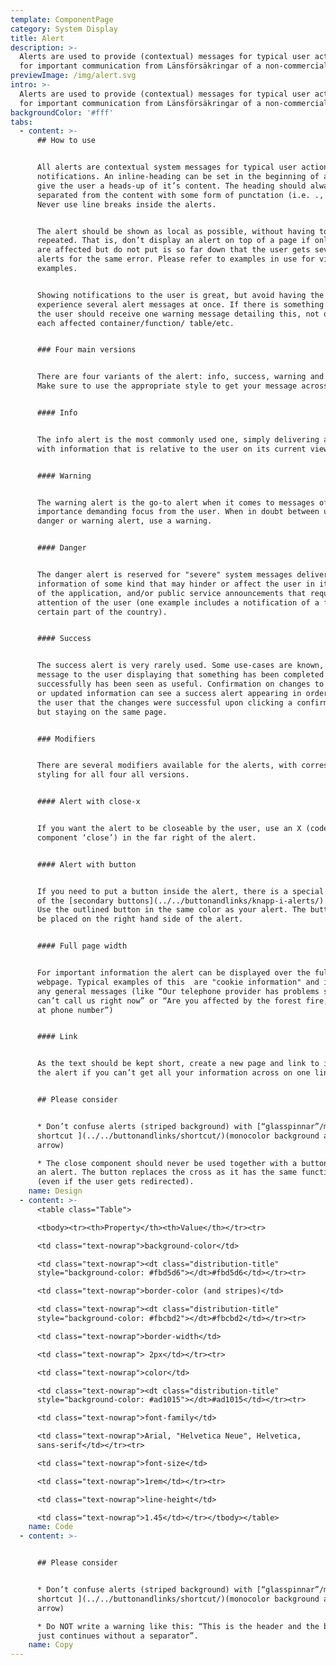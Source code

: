 ```yaml
---
template: ComponentPage
category: System Display
title: Alert
description: >-
  Alerts are used to provide (contextual) messages for typical user actions and
  for important communication from Länsförsäkringar of a non-commercial nature.
previewImage: /img/alert.svg
intro: >-
  Alerts are used to provide (contextual) messages for typical user actions and
  for important communication from Länsförsäkringar of a non-commercial nature.
backgroundColor: '#fff'
tabs:
  - content: >-
      ## How to use


      All alerts are contextual system messages for typical user actions and
      notifications. An inline-heading can be set in the beginning of alerts to
      give the user a heads-up of it’s content. The heading should always be
      separated from the content with some form of punctation (i.e. .,!?- ).
      Never use line breaks inside the alerts.


      The alert should be shown as local as possible, without having to be
      repeated. That is, don’t display an alert on top of a page if only parts
      are affected but do not put is so far down that the user gets several
      alerts for the same error. Please refer to examples in use for visual
      examples.


      Showing notifications to the user is great, but avoid having the user
      experience several alert messages at once. If there is something wrong,
      the user should receive one warning message detailing this, not once for
      each affected container/function/ table/etc.


      ### Four main versions


      There are four variants of the alert: info, success, warning and danger.
      Make sure to use the appropriate style to get your message across.


      #### Info


      The info alert is the most commonly used one, simply delivering a message
      with information that is relative to the user on its current view. 


      #### Warning


      The warning alert is the go-to alert when it comes to messages of
      importance demanding focus from the user. When in doubt between using a
      danger or warning alert, use a warning.


      #### Danger


      The danger alert is reserved for "severe" system messages delivering
      information of some kind that may hinder or affect the user in its usage
      of the application, and/or public service announcements that requires the
      attention of the user (one example includes a notification of a flood in a
      certain part of the country).


      #### Success


      The success alert is very rarely used. Some use-cases are known, where a
      message to the user displaying that something has been completed
      successfully has been seen as useful. Confirmation on changes to settings
      or updated information can see a success alert appearing in order to tell
      the user that the changes were successful upon clicking a confirm button
      but staying on the same page.


      ### Modifiers


      There are several modifiers available for the alerts, with corresponding
      styling for all four all versions.


      #### Alert with close-x


      If you want the alert to be closeable by the user, use an X (code-only
      component ‘close’) in the far right of the alert.


      #### Alert with button


      If you need to put a button inside the alert, there is a special version
      of the [secondary buttons](../../buttonandlinks/knapp-i-alerts/) for this.
      Use the outlined button in the same color as your alert. The button should
      be placed on the right hand side of the alert. 


      #### Full page width


      For important information the alert can be displayed over the full
      webpage. Typical examples of this  are "cookie information" and if we have
      any general messages (like “Our telephone provider has problems so you
      can’t call us right now” or “Are you affected by the forest fire, call us
      at phone number”)


      #### Link


      As the text should be kept short, create a new page and link to it from
      the alert if you can’t get all your information across on one line.


      ## Please consider


      * Don’t confuse alerts (striped background) with [“glasspinnar”/modifier
      shortcut ](../../buttonandlinks/shortcut/)(monocolor background and
      arrow) 

      * The close component should never be used together with a button inside
      an alert. The button replaces the cross as it has the same functionality
      (even if the user gets redirected).
    name: Design
  - content: >-
      <table class="Table">

      <tbody><tr><th>Property</th><th>Value</th></tr><tr>

      <td class="text-nowrap">background-color</td>

      <td class="text-nowrap"><dt class="distribution-title"
      style="background-color: #fbd5d6"></dt>#fbd5d6</td></tr><tr>

      <td class="text-nowrap">border-color (and stripes)</td>

      <td class="text-nowrap"><dt class="distribution-title"
      style="background-color: #fbcbd2"></dt>#fbcbd2</td></tr><tr>

      <td class="text-nowrap">border-width</td>

      <td class="text-nowrap"> 2px</td></tr><tr>

      <td class="text-nowrap">color</td>

      <td class="text-nowrap"><dt class="distribution-title"
      style="background-color: #ad1015"></dt>#ad1015</td></tr><tr>

      <td class="text-nowrap">font-family</td>

      <td class="text-nowrap">Arial, "Helvetica Neue", Helvetica,
      sans-serif</td></tr><tr>

      <td class="text-nowrap">font-size</td>

      <td class="text-nowrap">1rem</td></tr><tr>

      <td class="text-nowrap">line-height</td>

      <td class="text-nowrap">1.45</td></tr></tbody></table>
    name: Code
  - content: >-


      ## Please consider


      * Don’t confuse alerts (striped background) with [“glasspinnar”/modifier
      shortcut ](../../buttonandlinks/shortcut/)(monocolor background and
      arrow) 

      * Do NOT write a warning like this: “This is the header and the body text
      just continues without a separator”.
    name: Copy
---
```


